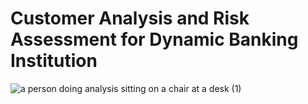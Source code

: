 # Customer Analysis and Risk Assessment for Dynamic Banking Institution
![a person doing analysis sitting on a chair at a desk (1)](https://github.com/user-attachments/assets/1b114cfd-ce2a-4554-9865-85b0a9174eff)
